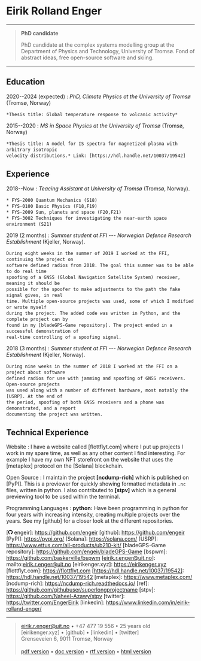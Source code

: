 Eirik Rolland Enger
===================

----

> **PhD candidate**
>
> PhD candidate at the complex systems modelling group at the Department of Physics and
> Technology, University of Tromsø. Fond of abstract ideas, free open-source software and
> skiing.

----

Education
---------

2020--2024 (expected)
:   *PhD, Climate Physics at the University of Tromsø* (Tromsø, Norway)

    *Thesis title: Global temperature response to volcanic activity*

2015--2020
:   *MS in Space Physics at the University of Tromsø* (Tromsø, Norway)

    *Thesis title: A model for IS spectra for magnetized plasma with arbitrary isotropic
    velocity distributions.* Link: [https://hdl.handle.net/10037/19542]

Experience
----------

<!-- ----------                                              ---------- -->
<!-- **University of Tromsø:**                               2018-- -->
<!-- *Teaching Assistant*                                    Tromsø -->
<!-- ----------                                              ---------- -->

2018--Now
:   *Teacing Assistant at University of Tromsø* (Tromsø, Norway).

    * FYS-2000 Quantum Mechanics (S18)
    * FYS-0100 Basic Physics (F18,F19)
    * FYS-2009 Sun, planets and space (F20,F21)
    * FYS-3002 Techniques for investigating the near-earth space environment (S21)


<!-- ----------                                              ---------- -->
<!-- **FFI --- Norwegian Defence Research Establishment:**   June 2019--July 2019 -->
<!-- *Summer student*                                        Kjeller -->
<!-- ----------                                              ---------- -->

2019 (2 months)
:   *Summer student at FFI --- Norwegian Defence Research Establishment* (Kjeller, Norway).

    During eight weeks in the summer of 2019 I worked at the FFI, continuing the project on
    software defined radios from 2018. The goal this summer was to be able to do real time
    spoofing of a GNSS (Global Navigation Satellite System) receiver, meaning it should be
    possible for the spoofer to make adjustments to the path the fake signal gives, in real
    time. Multiple open-source projects was used, some of which I modified or wrote myself
    during the project. The added code was written in Python, and the complete project can by
    found in my [bladeGPS-Game repository]. The project ended in a successful demonstration of
    real-time controlling of a spoofing signal.

<!-- ----------                                              ---------- -->
<!-- **FFI --- Norwegian Defence Research Establishment:**   June 2018--August 2018 -->
<!-- *Summer student*                                        Kjeller -->
<!-- ----------                                              ---------- -->

2018 (3 months)
:   *Summer student at FFI --- Norwegian Defence Research Establishment* (Kjeller, Norway).

    During nine weeks in the summer of 2018 I worked at the FFI on a project about software
    defined radios for use with jamming and spoofing of GNSS receivers. Open-source projects
    was used along with a number of different hardware, most notably the [USRP]. At the end of
    the period, spoofing of both GNSS receivers and a phone was demonstrated, and a report
    documenting the project was written.

Technical Experience
--------------------

Website
:   I have a website called [flottflyt.com] where I put up projects I work in my spare
    time, as well as any other content I find interesting. For example I have my own NFT
    storefront on the website that uses the [metaplex] protocol on the [Solana]
    blockchain.

Open Source
:   I maintain the project **[ncdump-rich]** which is published on [PyPI]. This is
    a previewer for quickly showing formatted metadata in `.nc` files, written in python.
    I also contributed to **[stpv]** which is a general previewing tool to be used within
    the terminal.

Programming Languages
:   **python:**
    Have been programming in python for four years with increasing intensity, creating
    multiple projects over the years. See my [github] for a closer look at the different
    repositories.

<!-- :   **shell:** -->
<!--     Since switching to linux and more minimalistic window managers than the standard GNOME -->
<!--     window manager on Ubuntu, specifically the [bspwm], I have been working more and more -->
<!--     in shell scripts to customise my set up. -->

[![](../images/github-logo2.png) engeir]: https://github.com/engeir
[github]: https://github.com/engeir
[PyPI]: https://pypi.org/
[Solana]: https://solana.com/
[USRP]: https://www.ettus.com/all-products/ub210-kit/
[bladeGPS-Game repository]: https://github.com/engeir/bladeGPS-Game
[bspwm]: https://github.com/baskerville/bspwm
[eirik.r.enger@uit.no]: mailto:eirik.r.enger@uit.no
[eirikenger.xyz]: https://eirikenger.xyz
[flottflyt.com]: https://flottflyt.com
[https://hdl.handle.net/10037/19542]: https://hdl.handle.net/10037/19542
[metaplex]: https://www.metaplex.com/
[ncdump-rich]: https://ncdump-rich.readthedocs.io/
[ref]: https://github.com/githubuser/superlongprojectname
[stpv]: https://github.com/Naheel-Azawy/stpv
[twitter]: https://twitter.com/EngerEirik
[linkedin]: https://www.linkedin.com/in/eirik-rolland-enger/

[pdf version]: https://resume.eirikenger.xyz/index.pdf
[rtf version]: https://resume.eirikenger.xyz/index.rtf
[html version]: https://resume.eirikenger.xyz
[doc version]: https://resume.eirikenger.xyz/index.docx

<!-- > [eirikenger.xyz] • [![](../images/github-logo2.png) engeir]\ -->

----

> <eirik.r.enger@uit.no> • +47 477 19 556 • 25 years old\
> [eirikenger.xyz] • [github] • [linkedin] • [twitter]\
> Grenseveien 6, 9011 Tromsø, Norway\
> \
> [pdf version] • [doc version] • [rtf version] • [html version]

